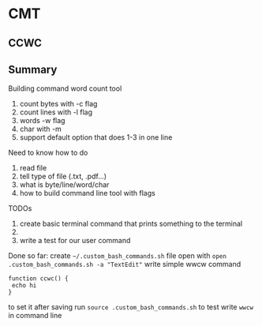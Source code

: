# CMT

## CCWC  
## Summary

Building command word count tool
1. count bytes with -c flag
2. count lines with -l flag
3. words -w flag
4. char with -m 
5. support default option that does 1-3 in one line

Need to know how to do
1. read file
2. tell type of file (.txt, .pdf...)
3. what is byte/line/word/char
4. how to build command line tool with flags


TODOs
1. create basic terminal command that prints something to the terminal
2. 
3. write a test for our user command


Done so far:
create `~/.custom_bash_commands.sh` file
    open with `open .custom_bash_commands.sh -a "TextEdit"`
write simple wwcw command 
```
function ccwc() {
 echo hi
}
```
to set it after saving
run `source .custom_bash_commands.sh`
to test write `wwcw` in command line